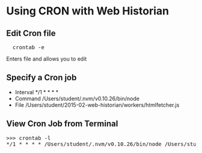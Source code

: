 <h1>Using CRON with Web Historian</h1>

<h2>Edit Cron file</h2>
<pre>
  crontab -e
</pre>
<p>Enters file and allows you to edit</p>

<h2>Specify a Cron job</h2>
<ul>
<li>Interval  */1 * * * * </li>
<li>Command /Users/student/.nvm/v0.10.26/bin/node</li>
<li>File /Users/student/2015-02-web-historian/workers/htmlfetcher.js</li>
</ul>

<h2>View Cron Job from Terminal</h2>
<pre>
>>> crontab -l
*/1 * * * * /Users/student/.nvm/v0.10.26/bin/node /Users/student/2015-02-web-historian/workers/htmlfetcher.js
</pre>
